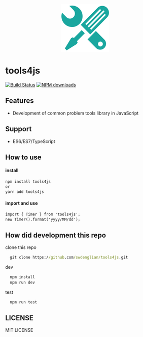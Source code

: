 <p align="center">
  <img width="150" src="icon.png">
</p>


# tools4js
[![Build Status](https://img.shields.io/travis/swdenglian/tools4js.svg?branch=master)](https://img.shields.io/travis/swdenglian/tools4js)
[![NPM downloads](http://img.shields.io/npm/dt/tools4js.svg?style=flat-square)](https://npmjs.com/package/tools4js)

## Features
- Development of common problem tools library in JavaScript

## Support
- ES6/ES7/TypeScript


## How to use
#### install
```
npm install tools4js
or
yarn add tools4js
```
#### import and use
```
import { Timer } from 'tools4js';
new Timer().format('yyyy/MM/dd');
```

## How did development this repo

clone this repo
```cmd
  git clone https://github.com/swdenglian/tools4js.git
```
dev
```cmd
  npm install
  npm run dev  
```
test
```cmd
  npm run test
```

## LICENSE
MIT LICENSE